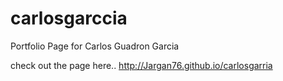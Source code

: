 # carlosgarccia
Portfolio Page for Carlos Guadron Garcia


check out the page here.. http://Jargan76.github.io/carlosgarria
